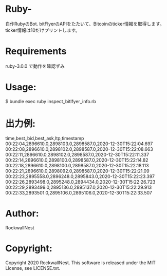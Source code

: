 # Ruby-
自作RubyのBot. bitFlyerのAPIをたたいて、Bitcoinのticker情報を取得します。
ticker情報は10だけプリントします。

# Requirements 

ruby-3.0.0 で動作を確認ずみ

# Usage: 
$ bundle exec ruby inspect_bitlfyer_info.rb

# 出力例:
time,best_bid,best_ask,ltp,timestamp
00:22:04,2896610.0,2898103.0,2898587.0,2020-12-30T15:22:04.697
00:22:08,2896610.0,2898102.0,2898587.0,2020-12-30T15:22:08.663
00:22:11,2896610.0,2898102.0,2898587.0,2020-12-30T15:22:11.337
00:22:14,2896610.0,2898100.0,2898587.0,2020-12-30T15:22:14.82
00:22:18,2896610.0,2898100.0,2898587.0,2020-12-30T15:22:18.113
00:22:21,2896610.0,2898092.0,2898587.0,2020-12-30T15:22:21.09
00:22:23,2895558.0,2896248.0,2895843.0,2020-12-30T15:22:23.397
00:22:26,2893498.0,2895248.0,2894434.0,2020-12-30T15:22:26.723
00:22:29,2893499.0,2895136.0,2895137.0,2020-12-30T15:22:29.913
00:22:33,2893501.0,2895106.0,2895106.0,2020-12-30T15:22:33.507

# Author:
RockwallNest 

# Copyright:
Copyright 2020 RockwallNest. This software is released under the MIT License, see LICENSE.txt.
